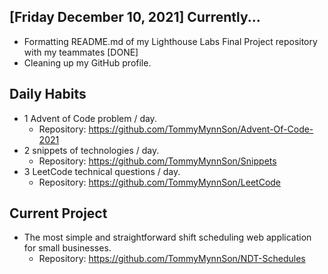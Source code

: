 ## [Friday December 10, 2021] Currently...
- Formatting README.md of my Lighthouse Labs Final Project repository with my teammates [DONE]
- Cleaning up my GitHub profile.

## Daily Habits
- 1 Advent of Code problem / day.
  - Repository: https://github.com/TommyMynnSon/Advent-Of-Code-2021
- 2 snippets of technologies / day.
  - Repository: https://github.com/TommyMynnSon/Snippets
- 3 LeetCode technical questions / day.
  - Repository: https://github.com/TommyMynnSon/LeetCode

## Current Project
- The most simple and straightforward shift scheduling web application for small businesses.
  - Repository: https://github.com/TommyMynnSon/NDT-Schedules
